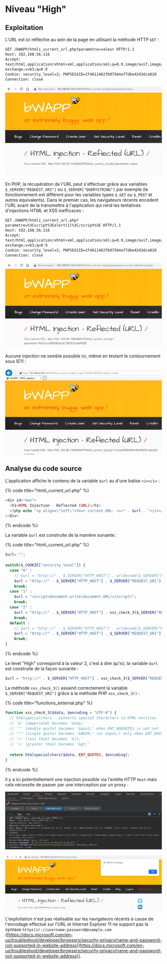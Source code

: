 # Niveau "High"

## Exploitation

L'URL est ici réfléchie au sein de la page en utilisant la méthode HTTP `GET` :&#x20;

```http
GET /bWAPP/htmli_current_url.php?parametre=valeur HTTP/1.1
Host: 192.168.56.116
Accept: text/html,application/xhtml+xml,application/xml;q=0.9,image/avif,image/webp,image/apng,*/*;q=0.8,application/signed-exchange;v=b3;q=0.9
Cookie: security_level=2; PHPSESSID=2f4611482fb97564af7dbe4243dca828
Connection: close
```

![](<../../../../../.gitbook/assets/image (23) (1) (1).png>)

En PHP, la récupération de l'URL peut s'effectuer grâce aux variables `$_SERVER["REQUEST_URI"]` ou `$_SERVER["QUERYSTRING"]` par exemple (le fonctionnement est différent pour les variables types `$_GET` ou `$_POST` et autres équivalents). Dans le premier cas, les navigateurs récents encodent l'URL avant de la transmettre à l'application qui rend les tentatives d'injections HTML et XSS inefficaces :&#x20;

```http
GET /bWAPP/htmli_current_url.php?parametre=%3Cscript%3Ealert(1)%3C/script%3E HTTP/1.1
Host: 192.168.56.116
Accept: text/html,application/xhtml+xml,application/xml;q=0.9,image/avif,image/webp,image/apng,*/*;q=0.8,application/signed-exchange;v=b3;q=0.9
Cookie: security_level=2; PHPSESSID=2f4611482fb97564af7dbe4243dca828
Connection: close
```

![](<../../../../../.gitbook/assets/image (25).png>)

Aucune injection ne semble possible ici, même en testant le contournement sous IE11 :&#x20;

![](<../../../../../.gitbook/assets/image (16).png>)

## Analyse du code source

L'application affiche le contenu de la variable `$url` au d'une balise `<i></i>` :

{% code title="htmli_current_url.php" %}
```php
<div id="man">
  <h1>HTML Injection - Reflected (URL)</h1>
  <?php echo "<p align=\"left\">Your current URL: <i>" . $url . "</i></p>";?>
</div>
```
{% endcode %}

La variable `$url` est construite de la manière suivante :&#x20;

{% code title="htmli_current_url.php" %}
```php
$url= "";

switch($_COOKIE["security_level"]) {
  case "0" :
    // $url = "http://" . $_SERVER["HTTP_HOST"] . urldecode($_SERVER["REQUEST_URI"]);
    $url = "http://" . $_SERVER["HTTP_HOST"] . $_SERVER["REQUEST_URI"];
    break;
  case "1" :
    $url = "<script>document.write(document.URL)</script>";
    break;
  case "2" :
    $url = "http://" . $_SERVER["HTTP_HOST"] . xss_check_3($_SERVER["REQUEST_URI"]);
    break;
  default :
    // $url = "http://" . $_SERVER["HTTP_HOST"] . urldecode($_SERVER["REQUEST_URI"]);
    $url = "http://" . $_SERVER["HTTP_HOST"] . $_SERVER["REQUEST_URI"];
    break;
}
```
{% endcode %}

Le level "High" correspond à la valeur 2, c'est à dire qu'ici, la variable `$url` est construite de la façon suivante :

```php
$url = "http://" . $_SERVER["HTTP_HOST"] . xss_check_3($_SERVER["REQUEST_URI"]);
```

La méthode `xxs_check_3()` assainit correctement la variable `$_SERVER["REQUEST_URI"]` grâce à la méthode PHP `xss_check_3()` :&#x20;

{% code title="functions_external.php" %}
```php
function xss_check_3($data, $encoding = "UTF-8") {
  // htmlspecialchars - converts special characters to HTML entities
  // '&' (ampersand) becomes '&amp;'
  // '"' (double quote) becomes '&quot;' when ENT_NOQUOTES is not set
  // "'" (single quote) becomes '&#039;' (or &apos;) only when ENT_QUOTES is set
  // '<' (less than) becomes '&lt;'
  // '>' (greater than) becomes '&gt;'

  return htmlspecialchars($data, ENT_QUOTES, $encoding);
}
```
{% endcode %}

Il y a ici potentiellement une injection possible via l'entête HTTP `Host` mais cela nécessite de passer par une interception par un proxy :&#x20;

![](<../../../../../.gitbook/assets/image (18).png>)

![](<../../../../../.gitbook/assets/image (28) (1).png>)

L'exploitation n'est pas réalisable sur les navigateurs récents à cause de l'encodage effectué sur l'URL et Internet Explorer  11 ne support pas la syntaxe `https(s)://username:password@example.com` ([https://docs.microsoft.com/en-us/troubleshoot/developer/browsers/security-privacy/name-and-password-not-supported-in-website-address](https://docs.microsoft.com/en-us/troubleshoot/developer/browsers/security-privacy/name-and-password-not-supported-in-website-address)).
